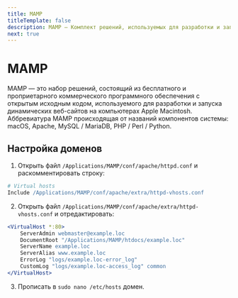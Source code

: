 ```yaml
---
title: MAMP
titleTemplate: false
description: MAMP — Комплект решений, используемых для разработки и запуска динамических веб-сайтов на компьютерах Apple Macintosh.
next: true
---
```


# MAMP

MAMP — это набор решений, состоящий из бесплатного и проприетарного коммерческого программного обеспечения с открытым исходным кодом, используемого для разработки и запуска динамических веб-сайтов на компьютерах Apple Macintosh.\
Аббревиатура MAMP происходящая от названий компонентов системы: macOS, Apache, MySQL / MariaDB, PHP / Perl / Python.

## Настройка доменов

1. Открыть файл `/Applications/MAMP/conf/apache/httpd.conf` и раскомментировать строку:

```apache [/Applications/MAMP/conf/apache/httpd.conf]
# Virtual hosts
Include /Applications/MAMP/conf/apache/extra/httpd-vhosts.conf
```

2. Открыть файл `/Applications/MAMP/conf/apache/extra/httpd-vhosts.conf` и отредактировать:

```apache [/Applications/MAMP/conf/apache/extra/httpd-vhosts.conf]
<VirtualHost *:80>
    ServerAdmin webmaster@example.loc
    DocumentRoot "/Applications/MAMP/htdocs/example.loc"
    ServerName example.loc
    ServerAlias www.example.loc
    ErrorLog "logs/example.loc-error_log"
    CustomLog "logs/example.loc-access_log" common
</VirtualHost>
```

3. Прописать в `sudo nano /etc/hosts` домен.

